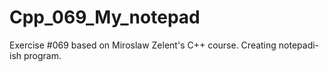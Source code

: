 # Cpp_069_My_notepad
Exercise #069 based on Miroslaw Zelent's C++ course.
Creating notepadi-ish program.
